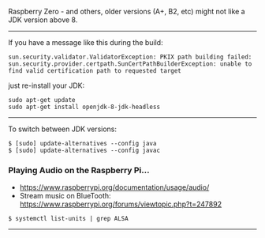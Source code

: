 Raspberry Zero - and others, older versions (A+, B2, etc) might not like a JDK
version above 8.

---

If you have a message like this during the build:
```
sun.security.validator.ValidatorException: PKIX path building failed: sun.security.provider.certpath.SunCertPathBuilderException: unable to find valid certification path to requested target
```
just re-install your JDK:
```
sudo apt-get update 
sudo apt-get install openjdk-8-jdk-headless
```

---

To switch between JDK versions:
```
$ [sudo] update-alternatives --config java
$ [sudo] update-alternatives --config javac
```

### Playing Audio on the Raspberry Pi...
- <https://www.raspberrypi.org/documentation/usage/audio/>
- Stream music on BlueTooth: <https://www.raspberrypi.org/forums/viewtopic.php?t=247892>
```
$ systemctl list-units | grep ALSA
```

---
